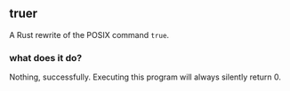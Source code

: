 ## truer
A Rust rewrite of the POSIX command `true`.

### what does it do?

Nothing, successfully. Executing this program will always silently return 0.